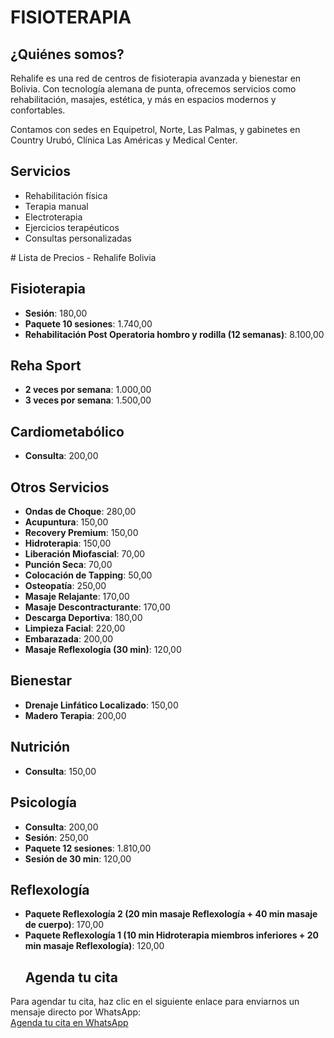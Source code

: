 <h1>FISIOTERAPIA</h1>
  </header>  <section>
    <h2>¿Quiénes somos?</h2>
    <p>Rehalife es una red de centros de fisioterapia avanzada y bienestar en Bolivia. Con tecnología alemana de punta, ofrecemos servicios como rehabilitación, masajes, estética, y más en espacios modernos y confortables.</p>
    <p>Contamos con sedes en Equipetrol, Norte, Las Palmas, y gabinetes en Country Urubó, Clínica Las Américas y Medical Center.</p>
  </section>  <section>  </section>  <section id="servicios">
    <h2>Servicios</h2>
    <ul>
      <li>Rehabilitación física</li>
      <li>Terapia manual</li>
      <li>Electroterapia</li>
      <li>Ejercicios terapéuticos</li>
      <li>Consultas personalizadas</li>
    </ul>
  </section>  <section id="contacto">
    <!DOCTYPE html>
<html lang="es">
<head>
    <meta charset="UTF-8">
    <meta name="viewport" content="width=device-width, initial-scale=1.0">
<!DOCTYPE html>
<html lang="es">
<head>
    <meta charset="UTF-8">
    <meta name="viewport" content="width=device-width, initial-scale=1.0">
# Lista de Precios - Rehalife Bolivia

## Fisioterapia
- **Sesión**: 180,00
- **Paquete 10 sesiones**: 1.740,00
- **Rehabilitación Post Operatoria hombro y rodilla (12 semanas)**: 8.100,00

## Reha Sport
- **2 veces por semana**: 1.000,00
- **3 veces por semana**: 1.500,00

## Cardiometabólico
- **Consulta**: 200,00

## Otros Servicios
- **Ondas de Choque**: 280,00
- **Acupuntura**: 150,00
- **Recovery Premium**: 150,00
- **Hidroterapia**: 150,00
- **Liberación Miofascial**: 70,00
- **Punción Seca**: 70,00
- **Colocación de Tapping**: 50,00
- **Osteopatía**: 250,00
- **Masaje Relajante**: 170,00
- **Masaje Descontracturante**: 170,00
- **Descarga Deportiva**: 180,00
- **Limpieza Facial**: 220,00
- **Embarazada**: 200,00
- **Masaje Reflexología (30 min)**: 120,00

## Bienestar
- **Drenaje Linfático Localizado**: 150,00
- **Madero Terapia**: 200,00

## Nutrición
- **Consulta**: 150,00

## Psicología
- **Consulta**: 200,00
- **Sesión**: 250,00
- **Paquete 12 sesiones**: 1.810,00
- **Sesión de 30 min**: 120,00

## Reflexología
- **Paquete Reflexología 2 (20 min masaje Reflexología + 40 min masaje de cuerpo)**: 170,00
- **Paquete Reflexología 1 (10 min Hidroterapia miembros inferiores + 20 min masaje Reflexología)**: 120,00
    # Agenda tu cita
Para agendar tu cita, haz clic en el siguiente enlace para enviarnos un mensaje directo por WhatsApp:  
[Agenda tu cita en WhatsApp](https://wa.me/59160028904)
